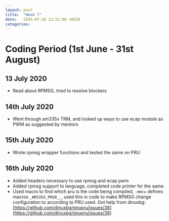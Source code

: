 ```yaml
---
layout: post
title:  "Week 7"
date:   2020-07-20 13:22:00 +0530
categories:
---
```


# Coding Period (1st June - 31st August)

## 13 July 2020

* Read about RPMSG, tried to resolve blockers

## 14th July 2020
 
* Went through am335x TRM, and looked up ways to use ecap module as PWM as suggested by mentors

## 15th July 2020

* Wrote rpmsg wrapper functions and tested the same on PRU

## 16th July 2020

* Added headers necessary to use rpmsg and ecap pwm
* Added rpmsg support to language, completed code printer for the same.
* Used macro to find which pru is the code being compiled, `-mmcu` defines macros `_AM335X_PRU0__`, used this in code to make RPMSG change configuration to according to PRU used. Got help from dinuxbg: [https://github.com/dinuxbg/gnupru/issues/36](https://github.com/dinuxbg/gnupru/issues/36)